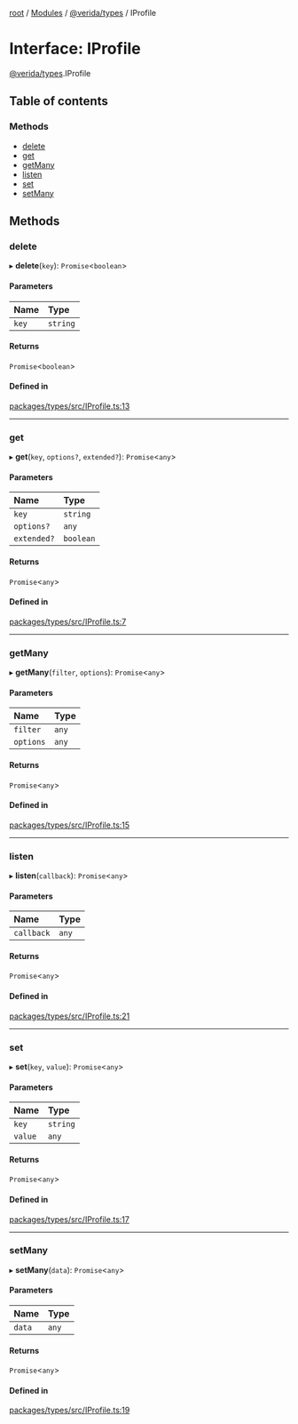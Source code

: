 [root](../README.md) / [Modules](../modules.md) / [@verida/types](../modules/verida_types.md) / IProfile

# Interface: IProfile

[@verida/types](../modules/verida_types.md).IProfile

## Table of contents

### Methods

- [delete](verida_types.IProfile.md#delete)
- [get](verida_types.IProfile.md#get)
- [getMany](verida_types.IProfile.md#getmany)
- [listen](verida_types.IProfile.md#listen)
- [set](verida_types.IProfile.md#set)
- [setMany](verida_types.IProfile.md#setmany)

## Methods

### delete

▸ **delete**(`key`): `Promise`<`boolean`\>

#### Parameters

| Name | Type |
| :------ | :------ |
| `key` | `string` |

#### Returns

`Promise`<`boolean`\>

#### Defined in

[packages/types/src/IProfile.ts:13](https://github.com/verida/verida-js/blob/032961c/packages/types/src/IProfile.ts#L13)

___

### get

▸ **get**(`key`, `options?`, `extended?`): `Promise`<`any`\>

#### Parameters

| Name | Type |
| :------ | :------ |
| `key` | `string` |
| `options?` | `any` |
| `extended?` | `boolean` |

#### Returns

`Promise`<`any`\>

#### Defined in

[packages/types/src/IProfile.ts:7](https://github.com/verida/verida-js/blob/032961c/packages/types/src/IProfile.ts#L7)

___

### getMany

▸ **getMany**(`filter`, `options`): `Promise`<`any`\>

#### Parameters

| Name | Type |
| :------ | :------ |
| `filter` | `any` |
| `options` | `any` |

#### Returns

`Promise`<`any`\>

#### Defined in

[packages/types/src/IProfile.ts:15](https://github.com/verida/verida-js/blob/032961c/packages/types/src/IProfile.ts#L15)

___

### listen

▸ **listen**(`callback`): `Promise`<`any`\>

#### Parameters

| Name | Type |
| :------ | :------ |
| `callback` | `any` |

#### Returns

`Promise`<`any`\>

#### Defined in

[packages/types/src/IProfile.ts:21](https://github.com/verida/verida-js/blob/032961c/packages/types/src/IProfile.ts#L21)

___

### set

▸ **set**(`key`, `value`): `Promise`<`any`\>

#### Parameters

| Name | Type |
| :------ | :------ |
| `key` | `string` |
| `value` | `any` |

#### Returns

`Promise`<`any`\>

#### Defined in

[packages/types/src/IProfile.ts:17](https://github.com/verida/verida-js/blob/032961c/packages/types/src/IProfile.ts#L17)

___

### setMany

▸ **setMany**(`data`): `Promise`<`any`\>

#### Parameters

| Name | Type |
| :------ | :------ |
| `data` | `any` |

#### Returns

`Promise`<`any`\>

#### Defined in

[packages/types/src/IProfile.ts:19](https://github.com/verida/verida-js/blob/032961c/packages/types/src/IProfile.ts#L19)
